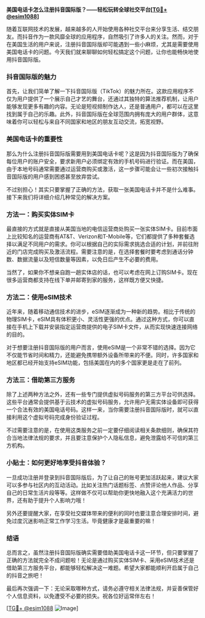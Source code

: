 **美国电话卡怎么注册抖音国际版？——轻松玩转全球社交平台[[TG💪+ @esim1088](https://t.me/s/esim1088)]**

随着互联网技术的发展，越来越多的人开始使用各种社交平台来分享生活、结交朋友。而抖音作为一款风靡全球的应用程序，自然吸引了许多人的关注。然而，对于在美国生活的用户来说，注册抖音国际版却可能遇到一些小麻烦，尤其是需要使用美国电话卡的问题。今天我们就来聊聊如何轻松搞定这个问题，让你也能畅快地使用抖音国际版。

### 抖音国际版的魅力

首先，让我们简单了解一下抖音国际版（TikTok）的魅力所在。这款应用程序不仅为用户提供了一个展示自己才艺的舞台，还通过其独特的算法推荐机制，让用户能够发现更多有趣的内容。无论是短视频制作达人，还是普通用户，都可以在这里找到属于自己的乐趣。此外，抖音国际版在全球范围内拥有庞大的用户群体，这意味着你可以轻松与来自不同国家和地区的朋友互动交流，拓宽视野。

### 美国电话卡的重要性

那么为什么注册抖音国际版需要用到美国电话卡呢？这是因为抖音国际版为了确保每位用户的账户安全，要求新用户必须绑定有效的手机号码进行验证。而在美国，由于本地号码通常需要通过运营商购买或激活，这一步骤可能会让一些初次接触抖音国际版的用户感到困惑甚至放弃尝试。

不过别担心！其实只要掌握了正确的方法，获取一张美国电话卡并不是什么难事。接下来我们将详细介绍几种常见的解决方案。

### 方法一：购买实体SIM卡

最直接的方式就是直接从美国当地的电信运营商处购买一张实体SIM卡。目前市面上比较知名的运营商有AT&T、Verizon和T-Mobile等，它们都提供了多种套餐选择以满足不同用户的需求。你可以根据自己的实际需求挑选合适的计划，并前往附近的门店完成购买及激活流程。需要注意的是，在选择套餐时要考虑到通话分钟数、数据流量以及短信数量等因素，以免日后产生不必要的费用。

当然了，如果你不想亲自跑一趟实体店的话，也可以考虑在网上订购SIM卡。现在很多运营商都支持在线下单并邮寄到家的服务，这样既方便又快捷。

### 方法二：使用eSIM技术

近年来，随着移动通信技术的进步，eSIM逐渐成为一种新的趋势。相比于传统的物理SIM卡，eSIM具有体积更小、灵活性更强的优点。通过这种方式，你可以直接在手机上下载并安装指定运营商提供的电子SIM卡文件，从而实现快速连接网络的目的。

对于想要注册抖音国际版的用户而言，使用eSIM是一个非常不错的选择。因为它不仅能节省时间和精力，还能避免携带额外设备所带来的不便。同时，许多国家和地区都已经开始支持eSIM功能，包括美国在内的多个国家更是走在了前列。

### 方法三：借助第三方服务

除了上述两种方法之外，还有一些专门提供虚拟号码服务的第三方平台可供选择。这些平台通常会提供基于云技术的虚拟号码服务，允许用户无需实体设备即可获得一个合法有效的美国电话号码。这样一来，当你需要注册抖音国际版时，就可以直接利用这个虚拟号码完成身份验证过程。

不过需要注意的是，在使用这类服务之前一定要仔细阅读相关条款细则，确保其符合当地法律法规的要求，并且要注意保护个人隐私信息，避免泄露给不可信的第三方机构。

### 小贴士：如何更好地享受抖音体验？

一旦成功注册并登录到抖音国际版后，为了让自己的账号更加活跃起来，建议大家可以多参与社区内的互动活动。比如关注热门话题标签、点赞评论他人作品、分享自己的日常生活片段等等。这样做不仅可以帮助你更快地融入这个充满活力的世界，还有助于提升个人影响力哦！

另外还要提醒大家，在享受社交媒体带来的便利的同时也要注意合理安排时间，避免过度沉迷影响正常工作学习生活。毕竟健康才是最重要的嘛！

### 结语

总而言之，虽然注册抖音国际版确实需要借助美国电话卡这一环节，但只要掌握了正确的方法就完全不成问题啦！无论是通过购买实体SIM卡、采用eSIM技术还是借助第三方服务平台，都能够轻松解决这一难题。希望大家都能顺利开启属于自己的抖音之旅吧！

最后再次强调一下：无论采取哪种方式，请务必遵守相关法律法规，并妥善保管好个人信息资料，以免遭受不必要的损失。祝各位好运常伴左右！

[[TG💪+ @esim1088](https://t.me/s/esim1088) ![Image](https://i.postimg.cc/4NQfJmqS/Snipaste-2025-05-13-00-14-12.png)]